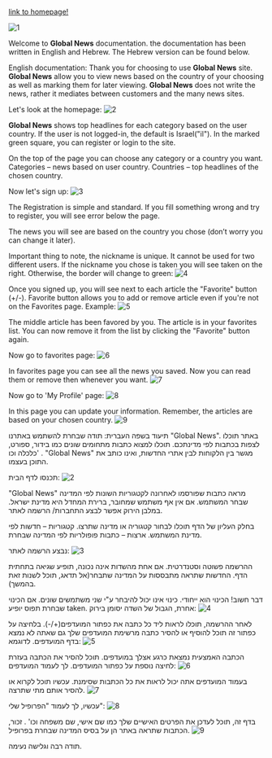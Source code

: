 [link to homepage!](https://israel-sahar.github.io/Project-web-telhai-2019/homepage/homepage.html)

![1](photos-dec/1.jpg)

Welcome to **Global News** documentation. the documentation has been written in English and Hebrew. The Hebrew version can be found below.

English documentation:
	Thank you for choosing to use **Global News** site. **Global News** allow you to view news based on the country of your choosing as well as marking them for later viewing. **Global News** does not write the news, rather it mediates between customers and the many news sites.

Let's look at the homepage:
![2](photos-dec/2.jpg)

**Global News** shows top headlines for each category based on the user country. If the user is not logged-in, the default is Israel("il").
In the marked green square, you can register or login to the site.

On the top of the page you can choose any category or a country you want.
Categories – news based on user country.
Countries – top headlines of the chosen country.

Now let's sign up:
![3](photos-dec/3.jpg)

The Registration is simple and standard. If you fill something wrong and try to register, you will see error below the page.

The news you will see are based on the country you chose (don’t worry you can change it later).

Important thing to note, the nickname is unique. It cannot be used for two different users. If the nickname you chose is taken you will see taken on the right. Otherwise, the border will change to green:
![4](photos-dec/4.jpg)

Once you signed up, you will see next to each article the "Favorite" button (+/-). Favorite button allows you to add or remove article even if you're not on the Favorites page.
Example:
![5](photos-dec/5.jpg)

The middle article has been favored by you. The article is in your favorites list. You can now remove it from the list by clicking the "Favorite" button again.

Now go to favorites page:
![6](photos-dec/6.jpg)

In favorites page you can see all the news you saved. Now you can read them or remove then whenever you want.
![7](photos-dec/7.jpg)

Now go to 'My Profile' page:
![8](photos-dec/8.jpg)

In this page you can update your information. Remember, the articles are based on your chosen country.
![9](photos-dec/9.jpg)


תיעוד בשפה העברית:
תודה שבחרת להשתמש באתרנו "Global News". באתר תוכלו לצפות בכתבות לפי מדינתכם. תוכלו למצוא כתבות מתחומים שונים כמו בידור, ספורט, כלכלה
 וכו' .  "Global News" מגשר בין הלקוחות לבין אתרי החדשות, ואינו כותב את התוכן בעצמו.

תכנסו לדף הבית:
![2](photos-dec/2.jpg)

"Global News" מראה כתבות שפורסמו לאחרונה לקטגוריות השונות לפי המדינה שבחר המשתמש. אם אין אף משתמש שמחובר, ברירת המחדל היא מדינת ישראל.
במלבן הירוק אפשר לבצע התחברות/ הרשמה לאתר.




בחלק העליון של הדף תוכלו לבחור קטגוריה או מדינה שתרצו.
קטגוריות – חדשות לפי מדינת המשתמש.
ארצות – כתבות פופולריות לפי המדינה שבחרת.

נבצע הרשמה לאתר:
![3](photos-dec/3.jpg)

ההרשמה פשוטה וסטנדרטית. אם אחת מהשדות אינה נכונה, תופיע שגיאה בתחתית הדף.
החדשות שתראה מתבססות על המדינה שתבחר(אל תדאג, תוכל לשנות זאת בהמשך).



דבר חשוב! הכינוי הוא ייחודי. כינוי אינו יכול להיבחר ע"י שני משתמשים שונים. אם הכינוי שבחרת תפוס יופיע taken. אחרת, הגבול של השדה יסומן בירוק:
![4](photos-dec/4.jpg)

לאחר ההרשמה, תוכלו לראות ליד כל כתבה את כפתור המועדפים(+/-).
בלחיצה על כפתור זה תוכל להוסיף או להסיר כתבה מרשימת המועדפים שלך גם שאתה לא נמצא בדף המועדפים.
לדוגמא:
![5](photos-dec/5.jpg)

הכתבה האמצעית נמצאת כרגע אצלך במועדפים. תוכל להסיר את הכתבה בעזרת לחיצה נוספת על כפתור המועדפים.
לך לעמוד המועדפים:
![6](photos-dec/6.jpg)

בעמוד המועדפים אתה יכול לראות את כל הכתבות שסימנת. עכשיו תוכל לקרוא או להסיר אותם מתי שתרצה.
 ![7](photos-dec/7.jpg)

עכשיו, לך לעמוד "הפרופיל שלי":
 ![8](photos-dec/8.jpg)

בדף זה, תוכל לעדכן את הפרטים האישיים שלך כמו שם אישי, שם משפחה וכו' . זכור, הכתבות שתראה באתר הן על בסיס המדינה שבחרת בפרופיל.
 ![9](photos-dec/9.jpg)













תודה רבה וגלישה נעימה.
